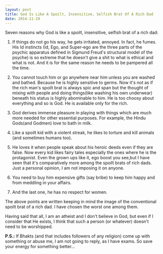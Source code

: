 ```yaml
---
layout: post
title: God Is Like A Spoilt, Insensitive, Selfish Brat Of A Rich Dad
date: 2014-11-29
---
```

Seven reasons why God is like a spoilt, insensitive, selfish brat of a rich dad:

1. If things do not go his way, he gets irritated, annoyed. In fact, he fumes. His Id instincts (Id, Ego, and Super-ego are the three parts of the psychic apparatus defined in Sigmund Freud's
structural model of the psyche) is so extreme that he doesn't give a shit to what is ethical and what is not. And it is for the same reason he needs to be pampered all the time.

2. You cannot touch him or go anywhere near him unless you are washed and bathed. Because he is highly sensitive to germs. Now it's not as if the rich man's spoilt brat is always spic and span but the thought of mixing with people and doing things(like washing his own underwear) beneath his status is highly abominable to him. He is too choosy about everything and so is God. He is available only for the rich.

3. God derives immense pleasure in playing with things which are much more needed for other essential purposes. For example, the Hindu Gods(and Godmen) love to bath in milk.

4. Like a spoilt kid with a violent streak, he likes to torture and kill animals (and sometimes humans too).

5. He loves it when people speak about his heroic deeds even if they are false. Now every kid likes fairy tales especially the ones where he is the protagonist. Even the grown ups like it, ego boost you see,but I have seen that it's comparatively more among the spoilt brats of rich dads. Just a personal opinion, I am not imposing it on anyone.

6. You need to buy him expensive gifts (say bribe) to keep him happy and from meddling in your affairs.

7. And the last one, he has no respect for women.

The above points are written keeping in mind the image of the conventional spoilt brat of a rich dad. I have chosen the worst one among them.

Having said that all, I am an atheist and I don't believe in God, but even if I consider that He exists, I think that such a person (or whatever) doesn't need to be worshipped.

**P.S.:** If Bhakts (and that includes followers of any religion) come up with something or abuse me, I am not going to reply, as I have exams. So save your energy for something better... 

